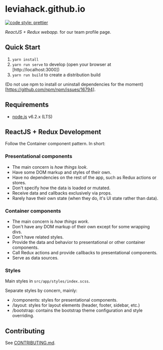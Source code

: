 # leviahack.github.io

[![code style: prettier](https://img.shields.io/badge/code_style-prettier-ff69b4.svg?style=flat-square)](https://github.com/prettier/prettier)

_ReactJS + Redux webapp._ for our team profile page.

## Quick Start

1. `yarn install`
2. `yarn run serve` to develop (open your browser at [http://localhost:3000])
3. `yarn run build` to create a distribution build

(Do not use npm to install or uninstall dependencies for the
moment)[https://github.com/npm/npm/issues/16794].

## Requirements

* [node.js](https://nodejs.org) v6.2.x (LTS)

## ReactJS + Redux Development

Follow the Container component pattern. In short:

### Presentational components

* The main concern is _how things look_.
* Have some DOM markup and styles of their own.
* Have no dependencies on the rest of the app, such as Redux actions or stores.
* Don't specify how the data is loaded or mutated.
* Receive data and callbacks exclusively via props.
* Rarely have their own state (when they do, it's UI state rather than data).

### Container components

* The main concern is _how things work_.
* Don't have any DOM markup of their own except for some wrapping divs.
* Don't have related styles.
* Provide the data and behavior to presentational or other container components.
* Call Redux actions and provide callbacks to presentational components.
* Serve as data sources.

### Styles

Main styles in `src/app/styles/index.scss`.

Separate styles by concern, mainly:

* /components: styles for presentational components.
* /layout: styles for layout elements (header, footer, sidebar, etc.)
* /bootstrap: contains the bootstrap theme configuration and style overriding.

## Contributing

See [CONTRIBUTING.md](./.github/CONTRIBUTING.md).

